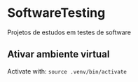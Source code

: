 # SoftwareTesting
Projetos de estudos em testes de software

## Ativar ambiente virtual
Activate with: `source .venv/bin/activate`
